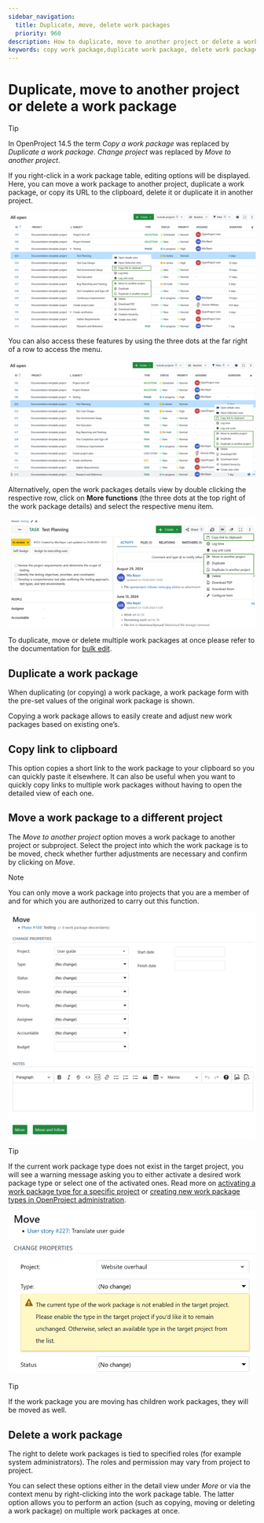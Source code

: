 ```yaml
---
sidebar_navigation:
  title: Duplicate, move, delete work packages
  priority: 960
description: How to duplicate, move to another project or delete a work package.
keywords: copy work package,duplicate work package, delete work package, move work package
---
```


# Duplicate, move to another project or delete a work package

> [!TIP] 
> In OpenProject 14.5 the term *Copy a work package* was replaced by *Duplicate a work package*.
> *Change project* was replaced by *Move to another project*.

If you right-click in a work package table, editing options will be displayed. Here, you can move a work package to another project, duplicate a work package, or copy its URL to the clipboard, delete it or duplicate it in another project.

![Work package editing options in a work package table view in OpenProject](openproject_user_guide_copy_move_delete_wptableview.png)

You can also access these features by using the three dots at the far right of a row to access the menu.

![OpenProject copy move delete work package](openproject_user_guide_copy_move_delete_threedotsmenu.png)

Alternatively, open the work packages details view by double clicking the respective row, click on **More functions** (the three dots at the top right of the work package details) and select the respective menu item.

![User guide copy change project delete](openproject_user_guide_copy_move_delete_detailed_view.png)

To duplicate, move or delete multiple work packages at once please refer to the documentation for [bulk edit](../edit-work-package/#bulk-edit-work-packages).

## Duplicate a work package

When duplicating (or copying) a work package, a work package form with the pre-set values of the original work package is shown.

Copying a work package allows to easily create and adjust new work packages based on existing one’s.

## Copy link to clipboard

This option copies a short link to the work package to your clipboard  so you can quickly paste it elsewhere. It can also be useful when you want to quickly copy links to multiple work packages without having to  open the detailed view of each one.

## Move a work package to a different project

The *Move to another project* option moves a work package to another project or subproject. Select the project into which the work package is to be moved, check whether further adjustments are necessary and confirm by clicking on *Move*.

> [!NOTE]
> You can only move a work package into projects that you are a member of and for which you are authorized to carry out this function.

![change project of work package](change-project-of-work-package.png)

> [!TIP]
> If the current work package type does not exist in the target project, you will see a warning message asking you to either activate a desired work package type or select one of the activated ones. Read more on [activating a work package type for a specific project](../../projects/project-settings/work-package-types/) or [creating new work package types in OpenProject administration](../../../system-admin-guide/manage-work-packages/work-package-types/).

![Move work package to a different project in OpenProject](openproject_user_guide_copy_move_delete_warning_message_missing_wp_type.png)

> [!TIP]
> If the work package you are moving has children work packages, they will be moved as well.

## Delete a work package

The right to delete work packages is tied to specified roles (for example system administrators). The roles and permission may vary from project to project.

You can select these options either in the detail view under *More* or via the context menu by right-clicking into the work package table. The latter option allows you to perform an action (such as copying, moving or deleting a work package) on multiple work packages at once.

